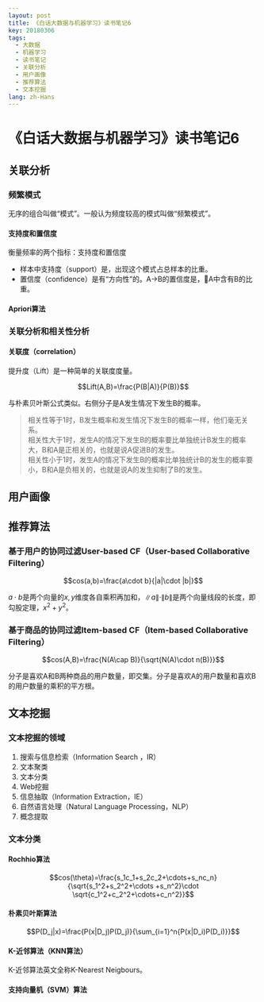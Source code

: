```yaml
---
layout: post
title: 《白话大数据与机器学习》读书笔记6
key: 20180306
tags:
  - 大数据
  - 机器学习
  - 读书笔记
  - 关联分析
  - 用户画像
  - 推荐算法
  - 文本挖掘
lang: zh-Hans
---
```


# 《白话大数据与机器学习》读书笔记6

## 关联分析

### 频繁模式

无序的组合叫做“模式”。一般认为频度较高的模式叫做“频繁模式”。
<!--more-->
#### 支持度和置信度

衡量频率的两个指标：支持度和置信度

* 样本中支持度（support）是，出现这个模式占总样本的比重。
* 置信度（confidence）是有“方向性”的。A->B的置信度是，A中含有B的比重。

#### Apriori算法

### 关联分析和相关性分析

#### 关联度（correlation）

提升度（Lift）是一种简单的关联度度量。

$$Lift(A,B)=\frac{P(B|A)}{P(B)}$$

与朴素贝叶斯公式类似。右侧分子是A发生情况下发生B的概率。

> 相关性等于1时，B发生概率和发生情况下发生B的概率一样，他们毫无关系。<br/>
> 相关性大于1时，发生A的情况下发生B的概率要比单独统计B发生的概率大，B和A是正相关的，也就是说A促进B的发生。<br/>
> 相关性小于1时，发生A的情况下发生B的概率比单独统计B的发生的概率要小，B和A是负相关的，也就是说A的发生抑制了B的发生。

## 用户画像

## 推荐算法

### 基于用户的协同过滤User-based CF（User-based Collaborative Filtering）

$$cos(a,b)=\frac{a\cdot b}{|a|\cdot |b|}$$

$a\cdot b$是两个向量的$x,y$维度各自乘积再加和，$\|a\|\cdot\|b\|$是两个向量线段的长度，即勾股定理，$x^2+y^2$。

### 基于商品的协同过滤Item-based CF（Item-based Collaborative Filtering）

$$cos(A,B)=\frac{N(A\cap B)}{\sqrt{N(A)\cdot n(B)}}$$

分子是喜欢A和B两种商品的用户数量，即交集。分子是喜欢A的用户数量和喜欢B的用户数量的乘积的平方根。

## 文本挖掘

### 文本挖掘的领域

1. 搜索与信息检索（Information Search ，IR）
2. 文本聚类
3. 文本分类
4. Web挖掘
5. 信息抽取（Information Extraction，IE）
6. 自然语言处理（Natural Language Processing，NLP）
7. 概念提取

### 文本分类

#### Rochhio算法

$$cos(\theta)=\frac{s_1c_1+s_2c_2+\cdots+s_nc_n}{\sqrt{s_1^2+s_2^2+\cdots +s_n^2}\cdot \sqrt{c_1^2+c_2^2+\cdots+c_n^2}}$$

#### 朴素贝叶斯算法

$$P(D_j|x)=\frac{P(x|D_j)P(D_j)}{\sum_{i=1}^n{P(x|D_i)P(D_i)}}$$

#### K-近邻算法（KNN算法）

K-近邻算法英文全称K-Nearest Neigbours。

#### 支持向量机（SVM）算法

